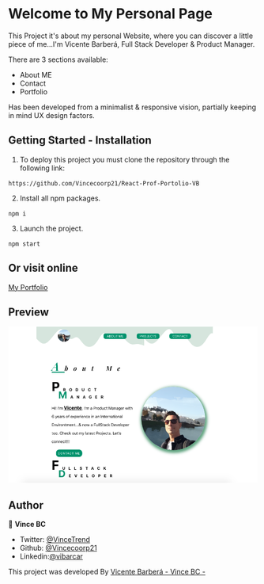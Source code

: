 # Welcome to My Personal Page

This Project it's about my personal Website, where you can discover a little piece of me...I'm Vicente Barberá, Full Stack Developer & Product Manager.

There are 3 sections available:

- About ME
- Contact
- Portfolio

Has been developed from a minimalist & responsive vision, partially keeping in mind UX design factors.

## Getting Started - Installation

1. To deploy this project you must clone the repository through the following link:

```
https://github.com/Vincecoorp21/React-Prof-Portolio-VB
```

2. Install all npm packages.

```
npm i
```

3. Launch the project.

```
npm start

```

## Or visit online 

[My Portfolio](https://vincebc.netlify.app/)

## Preview

![foto](./src/assets/Port_pic.png)

## Author

👤 **Vince BC**

- Twitter: [@VinceTrend](https://twitter.com/VinceTrend)
- Github: [@Vincecoorp21](https://github.com/Vincecoorp21)
- Linkedin:[@vibarcar](https://www.linkedin.com/in/vibarcar/)

This project was developed By [Vicente Barberá - Vince BC -](https://github.com/Vincecoorp21)

